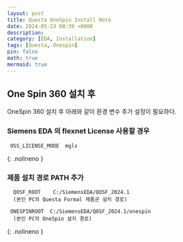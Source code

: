 ```yaml
---
layout: post
title: Questa OneSpin Install Note
date: 2024-05-23 08:39 +0900
description:
category: [EDA, Installation]
tags: [Questa, Onespin]
pin: false
math: true
mermaid: true
---
```


## One Spin 360 설치 후 

OneSpin 360 설치 후 아래와 같이 환경 변수 추가 설정이 필요하다.

### Siemens EDA 의 flexnet License 사용할 경우
  
```text
 OSS_LICENSE_MODE  mgls
```
{: .nolineno }

### 제품 설치 경로 PATH 추가
  
```text
  QOSF_ROOT    C:/SiemensEDA/QOSF_2024.1    
  (본인 PC의 Questa Formal 제품군 설치 경로)

 ONESPINROOT  C:/SiemensEDA/QOSF_2024.1/onespin
  (본인 PC의 OneSpin 설치 경로)      
```
{: .nolineno }
